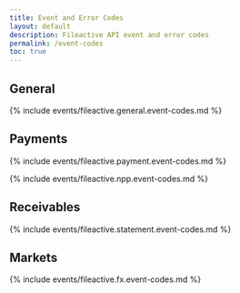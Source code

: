 ```yaml
---
title: Event and Error Codes
layout: default
description: Fileactive API event and error codes
permalink: /event-codes
toc: true
---
```


## General
{% include events/fileactive.general.event-codes.md %}

## Payments
{% include events/fileactive.payment.event-codes.md %}

{% include events/fileactive.npp.event-codes.md %}

## Receivables

{% include events/fileactive.statement.event-codes.md %}

## Markets

{% include events/fileactive.fx.event-codes.md %}